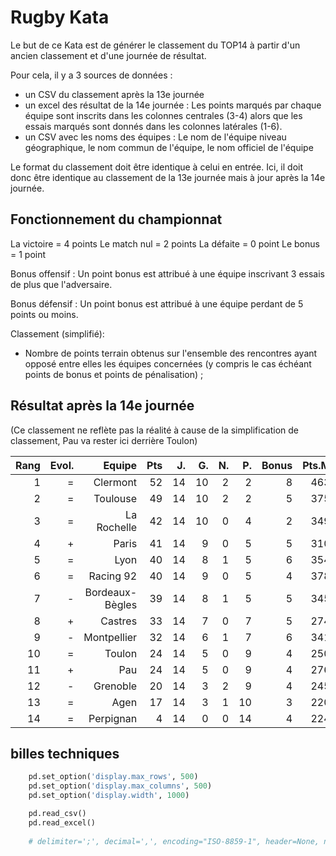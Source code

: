 # Rugby Kata

Le but de ce Kata est de générer le classement du TOP14 à partir d'un ancien classement et d'une journée de résultat.

Pour cela, il y a 3 sources de données :
- un CSV du classement après la 13e journée
- un excel des résultat de la 14e journée : Les points marqués par chaque équipe sont inscrits dans les colonnes centrales (3-4) alors que les essais marqués sont donnés dans les colonnes latérales (1-6).
- un CSV avec les noms des équipes : Le nom de l'équipe niveau géographique, le nom commun de l'équipe, le nom officiel de l'équipe

Le format du classement doit être identique à celui en entrée. Ici, il doit donc être identique au classement de la 13e journée mais à jour après la 14e journée.

## Fonctionnement du championnat

La victoire = 4 points
Le match nul = 2 points
La défaite = 0 point
Le bonus = 1 point

Bonus offensif :
Un point bonus est attribué à une équipe inscrivant 3 essais de plus que l'adversaire.

Bonus défensif :
Un point bonus est attribué à une équipe perdant de 5 points ou moins.

Classement (simplifié):
- Nombre de points terrain obtenus sur l'ensemble des rencontres ayant opposé entre elles les équipes concernées (y compris le cas échéant points de bonus et points de pénalisation) ;

## Résultat après la 14e journée

(Ce classement ne reflète pas la réalité à cause de la simplification de classement, Pau va rester ici derrière Toulon)

|Rang|Evol.|Equipe|Pts|J.|G.|N.|P.|Bonus|Pts.M|Pts.E|Diff.|
| -: | --: | --------------: | -: | --: |  -: | -: | -: | -: | --: | --: | ---: | 
| 1  | =   |        Clermont | 52 | 14  | 10  | 2  | 2  | 8  | 463 | 252 | 211  |
| 2  | =   |        Toulouse | 49 | 14  | 10  | 2  | 2  | 5  | 375 | 262 | 113  |
| 3  | =   |     La Rochelle | 42 | 14  | 10  | 0  | 4  | 2  | 349 | 314 | 35   |
| 4  | +   |           Paris | 41 | 14  | 9   | 0  | 5  | 5  | 310 | 272 | 38   |
| 5  | =   |            Lyon | 40 | 14  | 8   | 1  | 5  | 6  | 354 | 269 | 85   |
| 6  | =   |       Racing 92 | 40 | 14  | 9   | 0  | 5  | 4  | 378 | 293 | 85   |
| 7  | -   | Bordeaux-Bègles | 39 | 14  | 8   | 1  | 5  | 5  | 345 | 288 | 57   |
| 8  | +   |         Castres | 33 | 14  | 7   | 0  | 7  | 5  | 274 | 310 | -36  |
| 9  | -   |     Montpellier | 32 | 14  | 6   | 1  | 7  | 6  | 341 | 305 | 36   |
| 10 | =   |          Toulon | 24 | 14  | 5   | 0  | 9  | 4  | 250 | 305 | -55  |
| 11 | +   |             Pau | 24 | 14  | 5   | 0  | 9  | 4  | 276 | 380 | -104 |
| 12 | -   |        Grenoble | 20 | 14  | 3   | 2  | 9  | 4  | 245 | 322 | -77  |
| 13 | =   |            Agen | 17 | 14  | 3   | 1  | 10 | 3  | 220 | 408 | -188 |
| 14 | =   |       Perpignan | 4  | 14  | 0   | 0  | 14 | 4  | 224 | 424 | -200 |


## billes techniques

```python
    pd.set_option('display.max_rows', 500)
    pd.set_option('display.max_columns', 500)
    pd.set_option('display.width', 1000)

    pd.read_csv()
    pd.read_excel()
    
    # delimiter=';', decimal=',', encoding="ISO-8859-1", header=None, names={"colonne1":str,"colonne2":int}
```